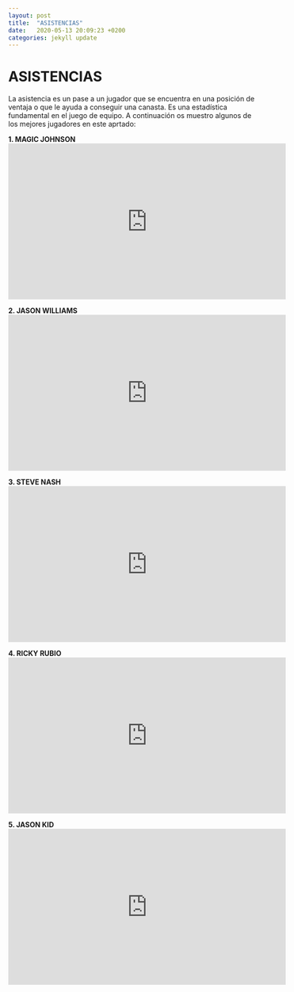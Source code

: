 ```yaml
---
layout: post
title:  "ASISTENCIAS"
date:   2020-05-13 20:09:23 +0200
categories: jekyll update
---
```


# ASISTENCIAS

La asistencia es un pase a un jugador que se encuentra en una posición de ventaja o que le ayuda a conseguir una canasta. Es una estadística fundamental en el juego de equipo. A continuación os muestro algunos de los mejores jugadores en este aprtado:

**1. MAGIC JOHNSON** <iframe width="560" height="315" src="https://www.youtube.com/embed/9cEYGS8rc3I" frameborder="0" allow="accelerometer; autoplay; encrypted-media; gyroscope; picture-in-picture" allowfullscreen></iframe>

**2. JASON WILLIAMS** <iframe width="560" height="315" src="https://www.youtube.com/embed/Q8b0XbtpFsA" frameborder="0" allow="accelerometer; autoplay; encrypted-media; gyroscope; picture-in-picture" allowfullscreen></iframe>

**3. STEVE NASH** <iframe width="560" height="315" src="https://www.youtube.com/embed/2kBy9SxKbhw" frameborder="0" allow="accelerometer; autoplay; encrypted-media; gyroscope; picture-in-picture" allowfullscreen></iframe>

**4. RICKY RUBIO** <iframe width="560" height="315" src="https://www.youtube.com/embed/k8Da6HBzUMs" frameborder="0" allow="accelerometer; autoplay; encrypted-media; gyroscope; picture-in-picture" allowfullscreen></iframe>

**5. JASON KID** <iframe width="560" height="315" src="https://www.youtube.com/embed/MAYbjVw_LXQ" frameborder="0" allow="accelerometer; autoplay; encrypted-media; gyroscope; picture-in-picture" allowfullscreen></iframe>
